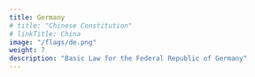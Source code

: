 ```yaml
---
title: Germany
# title: "Chinese Constitution"
# linkTitle: China
image: "/flags/de.png"
weight: 7
description: "Basic Law for the Federal Republic of Germany"
---
```

